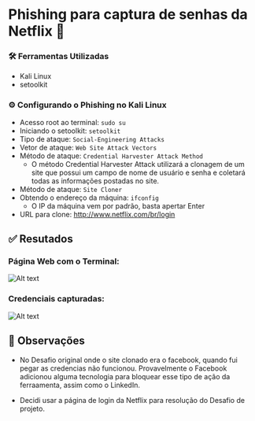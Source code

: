 # Phishing para captura de senhas da Netflix 🎣

### 🛠️ Ferramentas Utilizadas

- Kali Linux
- setoolkit

### ⚙️ Configurando o Phishing no Kali Linux

- Acesso root ao terminal: ``` sudo su ```
- Iniciando o setoolkit: ``` setoolkit ```
- Tipo de ataque: ``` Social-Engineering Attacks ```
- Vetor de ataque: ``` Web Site Attack Vectors ```
- Método de ataque: ```Credential Harvester Attack Method ```
  - O método Credential Harvester Attack utilizará a clonagem de um site que possui um campo de nome de usuário e senha e coletará todas as informações postadas no site.
- Método de ataque: ``` Site Cloner ```
- Obtendo o endereço da máquina: ``` ifconfig ```
  - O IP da máquina vem por padrão, basta apertar Enter
- URL para clone: http://www.netflix.com/br/login

## ✅ Resutados

### Página Web com o Terminal:
![Alt text](./credentials.jpg)
### Credenciais capturadas:
![Alt text](./credentials2.jpg)

## 📝 Observações

- No Desafio original onde o site clonado era o facebook, quando fui pegar as credencias não funcionou. Provavelmente o Facebook adicionou alguma tecnologia para bloquear esse tipo de ação da ferraamenta, assim como o LinkedIn.

- Decidi usar a página de login da Netflix para resolução do Desafio de projeto.